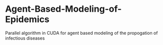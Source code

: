 # Agent-Based-Modeling-of-Epidemics
Parallel algorithm in CUDA for agent based modeling of the propogation of infectious diseases 
